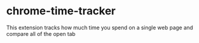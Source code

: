 # chrome-time-tracker
This extension tracks how much time you spend on a single web page and compare all of the open tab
